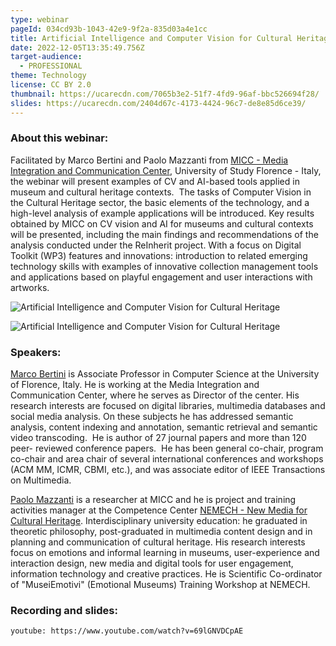 ```yaml
---
type: webinar
pageId: 034cd93b-1043-42e9-9f2a-835d03a4e1cc
title: Artificial Intelligence and Computer Vision for Cultural Heritage
date: 2022-12-05T13:35:49.756Z
target-audience:
  - PROFESSIONAL
theme: Technology
license: CC BY 2.0
thumbnail: https://ucarecdn.com/7065b3e2-51f7-4fd9-96af-bbc526694f28/
slides: https://ucarecdn.com/2404d67c-4173-4424-96c7-de8e85d6ce39/
---
```

### About this webinar:

Facilitated by Marco Bertini and Paolo Mazzanti from [MICC - Media Integration and Communication Center](https://www.micc.unifi.it), University of Study Florence - Italy, the webinar will present examples of CV and AI-based tools applied in museum and cultural heritage contexts.  The tasks of Computer Vision in the Cultural Heritage sector, the basic elements of the technology, and a high-level analysis of example applications will be introduced. Key results obtained by MICC on CV vision and AI for museums and cultural contexts will be presented, including the main findings and recommendations of the analysis conducted under the ReInherit project. With a focus on Digital Toolkit (WP3) features and innovations: introduction to related emerging technology skills with examples of innovative collection management tools and applications based on playful engagement and user interactions with artworks.

![Artificial Intelligence and Computer Vision for Cultural Heritage](https://ucarecdn.com/a205a492-a3b0-464f-9195-46c7238bacc0/ "Artificial Intelligence and Computer Vision for Cultural Heritage")

![Artificial Intelligence and Computer Vision for Cultural Heritage](https://ucarecdn.com/a4208d6d-90d6-40a9-bc9e-6300e0c8f4b6/ "Artificial Intelligence and Computer Vision for Cultural Heritage")

### Speakers:

[Marco Bertini](https://www.micc.unifi.it/people/marco-bertini/) is Associate Professor in Computer Science at the University of Florence, Italy. He is working at the Media Integration and Communication Center, where he serves as Director of the center. His research interests are focused on digital libraries, multimedia databases and social media analysis. On these subjects he has addressed semantic analysis, content indexing and annotation, semantic retrieval and semantic video transcoding.  He is author of 27 journal papers and more than 120 peer- reviewed conference papers.  He has been general co-chair, program co-chair and area chair of several international conferences and workshops (ACM MM, ICMR, CBMI, etc.), and was associate editor of IEEE Transactions on Multimedia. 

[Paolo Mazzanti](https://www.micc.unifi.it/people/paolo-mazzanti/) is a researcher at MICC and he is project and training activities manager at the Competence Center [NEMECH - New Media for Cultural Heritage](http://nemech.unifi.it). Interdisciplinary university education: he graduated in theoretic philosophy, post-graduated in multimedia content design and in planning and communication of cultural heritage. His research interests focus on emotions and informal learning in museums, user-experience and interaction design, new media and digital tools for user engagement, information technology and creative practices. He is Scientific Co-ordinator of "MuseiEmotivi" (Emotional Museums) Training Workshop at NEMECH.

### R﻿ecording and slides:

`youtube: https://www.youtube.com/watch?v=69lGNVDCpAE`